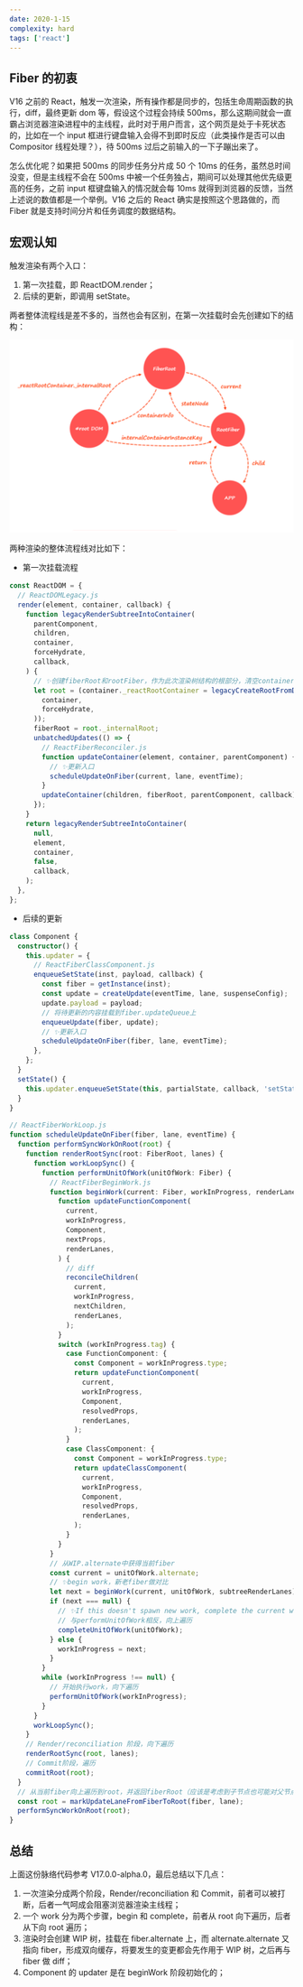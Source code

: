```yaml
---
date: 2020-1-15
complexity: hard
tags: ['react']
---
```


## Fiber 的初衷

V16 之前的 React，触发一次渲染，所有操作都是同步的，包括生命周期函数的执行，diff，最终更新 dom 等，假设这个过程会持续 500ms，那么这期间就会一直霸占浏览器渲染进程中的主线程，此时对于用户而言，这个网页是处于卡死状态的，比如在一个 input 框进行键盘输入会得不到即时反应（此类操作是否可以由 Compositor 线程处理？），待 500ms 过后之前输入的一下子蹦出来了。

怎么优化呢？如果把 500ms 的同步任务分片成 50 个 10ms 的任务，虽然总时间没变，但是主线程不会在 500ms 中被一个任务独占，期间可以处理其他优先级更高的任务，之前 input 框键盘输入的情况就会每 10ms 就得到浏览器的反馈，当然上述说的数值都是一个举例。V16 之后的 React 确实是按照这个思路做的，而 Fiber 就是支持时间分片和任务调度的数据结构。

## 宏观认知

触发渲染有两个入口：

1. 第一次挂载，即 ReactDOM.render；
2. 后续的更新，即调用 setState。

两者整体流程线是差不多的，当然也会有区别，在第一次挂载时会先创建如下的结构：

![](images/react_dom_render.png)

两种渲染的整体流程线对比如下：

- 第一次挂载流程

```ts
const ReactDOM = {
  // ReactDOMLegacy.js
  render(element, container, callback) {
    function legacyRenderSubtreeIntoContainer(
      parentComponent,
      children,
      container,
      forceHydrate,
      callback,
    ) {
      // ✨创建fiberRoot和rootFiber，作为此次渲染树结构的根部分，清空container的子节点
      let root = (container._reactRootContainer = legacyCreateRootFromDOMContainer(
        container,
        forceHydrate,
      ));
      fiberRoot = root._internalRoot;
      unbatchedUpdates(() => {
        // ReactFiberReconciler.js
        function updateContainer(element, container, parentComponent) {
          // ✨更新入口
          scheduleUpdateOnFiber(current, lane, eventTime);
        }
        updateContainer(children, fiberRoot, parentComponent, callback);
      });
    }
    return legacyRenderSubtreeIntoContainer(
      null,
      element,
      container,
      false,
      callback,
    );
  },
};
```

- 后续的更新

```ts
class Component {
  constructor() {
    this.updater = {
      // ReactFiberClassComponent.js
      enqueueSetState(inst, payload, callback) {
        const fiber = getInstance(inst);
        const update = createUpdate(eventTime, lane, suspenseConfig);
        update.payload = payload;
        // 将待更新的内容挂载到fiber.updateQueue上
        enqueueUpdate(fiber, update);
        // ✨更新入口
        scheduleUpdateOnFiber(fiber, lane, eventTime);
      },
    };
  }
  setState() {
    this.updater.enqueueSetState(this, partialState, callback, 'setState');
  }
}
```

```ts
// ReactFiberWorkLoop.js
function scheduleUpdateOnFiber(fiber, lane, eventTime) {
  function performSyncWorkOnRoot(root) {
    function renderRootSync(root: FiberRoot, lanes) {
      function workLoopSync() {
        function performUnitOfWork(unitOfWork: Fiber) {
          // ReactFiberBeginWork.js
          function beginWork(current: Fiber, workInProgress, renderLanes) {
            function updateFunctionComponent(
              current,
              workInProgress,
              Component,
              nextProps,
              renderLanes,
            ) {
              // diff
              reconcileChildren(
                current,
                workInProgress,
                nextChildren,
                renderLanes,
              );
            }
            switch (workInProgress.tag) {
              case FunctionComponent: {
                const Component = workInProgress.type;
                return updateFunctionComponent(
                  current,
                  workInProgress,
                  Component,
                  resolvedProps,
                  renderLanes,
                );
              }
              case ClassComponent: {
                const Component = workInProgress.type;
                return updateClassComponent(
                  current,
                  workInProgress,
                  Component,
                  resolvedProps,
                  renderLanes,
                );
              }
            }
          }
          // 从WIP.alternate中获得当前fiber
          const current = unitOfWork.alternate;
          // ✨begin work，新老fiber做对比
          let next = beginWork(current, unitOfWork, subtreeRenderLanes);
          if (next === null) {
            // ✨If this doesn't spawn new work, complete the current work.
            // 与performUnitOfWork相反，向上遍历
            completeUnitOfWork(unitOfWork);
          } else {
            workInProgress = next;
          }
        }
        while (workInProgress !== null) {
          // 开始执行work，向下遍历
          performUnitOfWork(workInProgress);
        }
      }
      workLoopSync();
    }
    // Render/reconciliation 阶段，向下遍历
    renderRootSync(root, lanes);
    // Commit阶段，遍历
    commitRoot(root);
  }
  // 从当前fiber向上遍历到root，并返回fiberRoot（应该是考虑到子节点也可能对父节点产生影响所以追溯到root再统一处理rootFiber.updateQueue）
  const root = markUpdateLaneFromFiberToRoot(fiber, lane);
  performSyncWorkOnRoot(root);
}
```

## 总结

上面这份脉络代码参考 V17.0.0-alpha.0，最后总结以下几点：

1. 一次渲染分成两个阶段，Render/reconciliation 和 Commit，前者可以被打断，后者一气呵成会阻塞浏览器渲染主线程；
2. 一个 work 分为两个步骤，begin 和 complete，前者从 root 向下遍历，后者从下向 root 遍历；
3. 渲染时会创建 WIP 树，挂载在 fiber.alternate 上，而 alternate.alternate 又指向 fiber，形成双向缓存，将要发生的变更都会先作用于 WIP 树，之后再与 fiber 做 diff；
4. Component 的 updater 是在 beginWork 阶段初始化的；

[1]: https://makersden.io/blog/look-inside-fiber
[2]: https://github.com/acdlite/react-fiber-architecture
[3]: https://zhuanlan.zhihu.com/p/26027085
[4]: https://link.zhihu.com/?target=https%3A//www.youtube.com/watch%3Fv%3DZCuYPiUIONs
